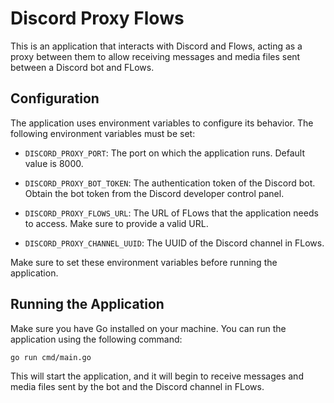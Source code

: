 # Discord Proxy Flows

This is an application that interacts with Discord and Flows, acting as a proxy between them to allow receiving messages and media files sent between a Discord bot and FLows.

## Configuration

The application uses environment variables to configure its behavior. The following environment variables must be set:

- `DISCORD_PROXY_PORT`: The port on which the application runs. Default value is 8000.

- `DISCORD_PROXY_BOT_TOKEN`: The authentication token of the Discord bot. Obtain the bot token from the Discord developer control panel.

- `DISCORD_PROXY_FLOWS_URL`: The URL of FLows that the application needs to access. Make sure to provide a valid URL.

- `DISCORD_PROXY_CHANNEL_UUID`: The UUID of the Discord channel in FLows.

Make sure to set these environment variables before running the application.

## Running the Application

Make sure you have Go installed on your machine. You can run the application using the following command:

```
go run cmd/main.go
```

This will start the application, and it will begin to receive messages and media files sent by the bot and the Discord channel in FLows.

